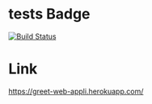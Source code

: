 # tests Badge

[![Build Status](https://app.travis-ci.com/Mthobisi-za/greet-real-web.svg?branch=master)](https://app.travis-ci.com/Mthobisi-za/greet-real-web)


# Link
https://greet-web-appli.herokuapp.com/